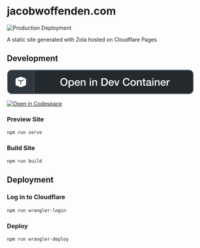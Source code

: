 # jacobwoffenden.com

![Production Deployment](https://github.com/jacobwoffenden/jacobwoffenden.com/actions/workflows/deploy-production.yml/badge.svg)

A static site generated with Zola hosted on Cloudflare Pages

## Development

[![Open in Dev Container](site/static/devcontainers/badge.svg)](https://vscode.dev/redirect?url=vscode://ms-vscode-remote.remote-containers/cloneInVolume?url=https://github.com/jacobwoffenden/jacobwoffenden.com)

[![Open in Codespace](https://github.com/codespaces/badge.svg)](https://codespaces.new/jacobwoffenden/jacobwoffenden.com)

### Preview Site

```bash
npm run serve
```

### Build Site

```bash
npm run build
```

## Deployment

### Log in to Cloudflare

```bash
npm run wrangler-login
```

### Deploy

```bash
npm run wrangler-deploy
```
